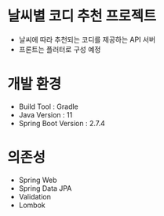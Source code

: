 # 날씨별 코디 추천 프로젝트
* 날씨에 따라 추천되는 코디를 제공하는 API 서버
* 프론트는 플러터로 구성 예정

# 개발 환경
* Build Tool : Gradle
* Java Version : 11
* Spring Boot Version : 2.7.4

# 의존성
* Spring Web
* Spring Data JPA
* Validation
* Lombok
